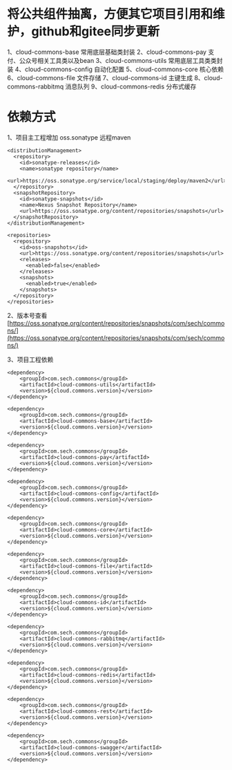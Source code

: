# 将公共组件抽离，方便其它项目引用和维护，github和gitee同步更新

1、cloud-commons-base 常用底层基础类封装
2、cloud-commons-pay 支付、公众号相关工具类以及bean
3、cloud-commons-utils 常用底层工具类类封装
4、cloud-commons-config 自动化配置
5、cloud-commons-core 核心依赖
6、cloud-commons-file 文件存储
7、cloud-commons-id 主键生成
8、cloud-commons-rabbitmq 消息队列
9、cloud-commons-redis 分布式缓存

# 依赖方式

1、项目主工程增加 oss.sonatype 远程maven
~~~
<distributionManagement>
  <repository>
    <id>sonatype-releases</id>
    <name>sonatype repository</name>
    <url>https://oss.sonatype.org/service/local/staging/deploy/maven2</url>
  </repository>
  <snapshotRepository>
    <id>sonatype-snapshots</id>
    <name>Nexus Snapshot Repository</name>
    <url>https://oss.sonatype.org/content/repositories/snapshots</url>
  </snapshotRepository>
</distributionManagement>

<repositories>
  <repository>
    <id>oss-snapshots</id>
    <url>https://oss.sonatype.org/content/repositories/snapshots</url>
    <releases>
      <enabled>false</enabled>
    </releases>
    <snapshots>
      <enabled>true</enabled>
    </snapshots>
  </repository>
</repositories>
~~~

2、版本号查看[https://oss.sonatype.org/content/repositories/snapshots/com/sech/commons/](https://oss.sonatype.org/content/repositories/snapshots/com/sech/commons/)

3、项目工程依赖
~~~
<dependency>
    <groupId>com.sech.commons</groupId>
    <artifactId>cloud-commons-utils</artifactId>
    <version>${cloud.commons.version}</version>
</dependency>

<dependency>
    <groupId>com.sech.commons</groupId>
    <artifactId>cloud-commons-base</artifactId>
    <version>${cloud.commons.version}</version>
</dependency>

<dependency>
    <groupId>com.sech.commons</groupId>
    <artifactId>cloud-commons-pay</artifactId>
    <version>${cloud.commons.version}</version>
</dependency>

<dependency>
    <groupId>com.sech.commons</groupId>
    <artifactId>cloud-commons-config</artifactId>
    <version>${cloud.commons.version}</version>
</dependency>

<dependency>
    <groupId>com.sech.commons</groupId>
    <artifactId>cloud-commons-core</artifactId>
    <version>${cloud.commons.version}</version>
</dependency>

<dependency>
    <groupId>com.sech.commons</groupId>
    <artifactId>cloud-commons-file</artifactId>
    <version>${cloud.commons.version}</version>
</dependency>

<dependency>
    <groupId>com.sech.commons</groupId>
    <artifactId>cloud-commons-id</artifactId>
    <version>${cloud.commons.version}</version>
</dependency>

<dependency>
    <groupId>com.sech.commons</groupId>
    <artifactId>cloud-commons-rabbitmq</artifactId>
    <version>${cloud.commons.version}</version>
</dependency>

<dependency>
    <groupId>com.sech.commons</groupId>
    <artifactId>cloud-commons-redis</artifactId>
    <version>${cloud.commons.version}</version>
</dependency>

<dependency>
    <groupId>com.sech.commons</groupId>
    <artifactId>cloud-commons-rest</artifactId>
    <version>${cloud.commons.version}</version>
</dependency>

<dependency>
    <groupId>com.sech.commons</groupId>
    <artifactId>cloud-commons-swagger</artifactId>
    <version>${cloud.commons.version}</version>
</dependency>
~~~
